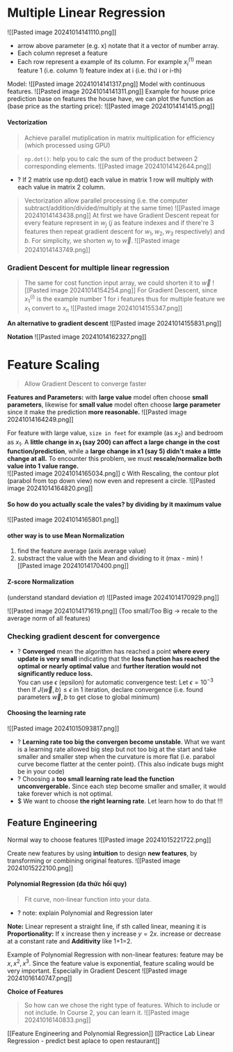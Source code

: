 # Multiple Linear Regression

![[Pasted image 20241014141110.png]]
+  arrow above parameter (e.g. x) notate that it a vector of number array. 
+ Each column represet a feature
+ Each row represent a example of its column. For example $x^{(1)} _{i}$ mean feature 1 (i.e. column 1) feature index at i (i.e. thứ i or i-th) 

Model:
![[Pasted image 20241014141317.png]]
Model with continuous features. 
![[Pasted image 20241014141311.png]]
Example for house price prediction base on features the house have, we can plot the function as (base price as the starting price):
![[Pasted image 20241014141415.png]]

#### Vectorization
> Achieve parallel mutiplication in matrix multiplication for efficiency (which processed using GPU)  

>`np.dot()`: help you to calc the sum of the product between 2 corresponding elements. 
![[Pasted image 20241014142644.png]]
+ ? If 2 matrix use np.dot() each value in matrix 1 row will multiply with each value in matrix 2 column.

> Vectorization allow parallel processing (i.e. the computer subtract/addition/divided/multiply at the same time)
![[Pasted image 20241014143438.png]]
>At first we have Gradient Descent repeat for every feature represent in $w_{j}$ ($j$ as feature indexes and if there're 3 features then repeat gradient descent for $w_{1}, w_{2}, w_{3}$ respectively) and $b$.  For simplicity, we shorten $w_{j}$ to $\vec{w}$. 
![[Pasted image 20241014143749.png]]

### Gradient Descent for multiple linear regression
>The same for cost function input array, we could shorten it to $\vec{w}$
![[Pasted image 20241014154254.png]]
>For Gradient Descent, since $x^{(i)} _{1}$ is the example number 1 for i features thus for multiple feature we $x_{1}$ convert to $x_{n}$
![[Pasted image 20241014155347.png]]

**An alternative to gradient descent**
![[Pasted image 20241014155831.png]]

**Notation**
![[Pasted image 20241014162327.png]]

# Feature Scaling 
> Allow Gradient Descent to converge faster
 
**Features and Parameters:** with **large value** model often choose **small parameters**, likewise for **small value** model often choose **large parameter** since it make the prediction **more reasonable.** 
![[Pasted image 20241014164249.png]]

For feature with large value, `size in feet`  for example (as $x_{2}$) and bedroom as $x_{1}$. A **little change in $x_{1}$ (say 200) can affect a large change in the cost function/prediction**, while a **large change in x1 (say 5) didn't make a little change at all.** To encounter this problem, we must **rescale/normalize both value into 1 value range.**  
![[Pasted image 20241014165034.png]] c
With Rescaling, the contour plot (parabol from top down view) now even and represent a circle. 
![[Pasted image 20241014164820.png]]

#### So how do you actually scale the vales? by dividing by it maximum value
![[Pasted image 20241014165801.png]]

#### other way is to use Mean Normalization
1) find the feature average (axis average value) 
2) substract the value with the Mean and dividing to it (max - min) 
![[Pasted image 20241014170400.png]]

#### Z-score Normalization
(understand standard deviation $\sigma$)
![[Pasted image 20241014170929.png]]

![[Pasted image 20241014171619.png]]
(Too small/Too Big -> recale to the average norm of all features)
### Checking gradient descent for convergence
 + ? **Converged** mean the algorithm has reached a point **where every update is very small** indicating that the **loss function has reached the optimal or nearly optimal value** and **further iteration would not significantly reduce loss.**  
 You can use $\epsilon$ (epsilon) for automatic convergence test:
 Let $\epsilon=10^{-3}$ then 
	 If $J(\vec{w}, b) \leq \epsilon$ in 1 iteration, declare convergence (i.e. found parameters $\vec{w}, b$ to get close to global minimum)  

#### Choosing the learning rate
![[Pasted image 20241015093817.png]]
+ ? **Learning rate too big the convergen become unstable**. What we want is a learning rate allowed big step but not too big at the start and take smaller and smaller step when the curvature is more flat (i.e. parabol curve become flatter at the center point). (This also indicate bugs might be in your code) 
+ ? Choosing a **too small learning rate lead the function unconvergerable.** Since each step become  smaller and smaller, it would take forever which is not optimal.
+ $ We want to choose **the right learning rate**. Let learn how to do that !!!
## Feature Engineering

Normal way to choose features
![[Pasted image 20241015221722.png]]

Create new features by using **intuition** to design **new features**, by transforming or combining original features.
![[Pasted image 20241015222100.png]]

#### Polynomial Regression (đa thức hồi quy)
> Fit curve, non-linear function into your data.
+ ? note: explain Polynomial and Regression later 
 
**Note:** Linear represent a straight line, if sth called linear, meaning it is **Proportionality:** If x increase then y increase $y=2x$. increase or decrease at a constant rate and **Additivity** like 1+1=2.


Example of Polynomial Regression with non-linear features: feature may be $x, x^{2}, x^{3}$. Since the feature value is exponential, feature scaling would be very important. Especially in Gradient Descent
![[Pasted image 20241016140747.png]]

**Choice of Features**
>So how can we chose the right type of features. Which to include or not include. In Course 2, you can learn it.
![[Pasted image 20241016140833.png]]

[[Feature Engineering and Polynomial Regression]]
[[Practice Lab Linear Regression - predict best aplace to open restaurant]]